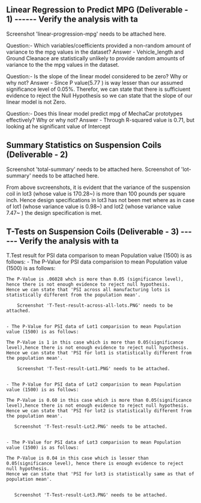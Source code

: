 ## Linear Regression to Predict MPG (Deliverable - 1) ------ Verify the analysis with ta

Screenshot 'linear-progression-mpg' needs to be attached here. 

Question:- Which variables/coefficients provided a non-random amount of variance to the mpg values in the dataset?
Answer - Vehicle_length and Ground Cleanace are statistically unlikely to provide random amounts of variance to the the mpg values in the dataset.


Question:- Is the slope of the linear model considered to be zero? Why or why not?
Answer - Since P value(5.77 ) is way lesser than our assumed significance level of 0.05%. Therefor, we can state that there is sufficiuent evidence to reject the Null Hypothesis so we can state that the slope of our linear model is not Zero.


Question:- Does this linear model predict mpg of MechaCar prototypes effectively? Why or why not?
Answer - Through R-squared value is 0.71, but looking at he significant value of Intercept


## Summary Statistics on Suspension Coils (Deliverable - 2)

Screenshot 'total-summary'  needs to be attached here.
Screenshot of 'lot-summary' needs to be attached here.

From above svcreenshots, it is evident that the variance of the suspension coil in lot3 (whose value is 170.28~) is more than 100 pounds per square inch. Hence design specifications in lot3 has not been met where as in case of lot1 (whose variance value is 0.98~) and lot2 (whose variance value 7.47~ ) the design specification is met.


## T-Tests on Suspension Coils (Deliverable - 3)  ------ Verify the analysis with ta

T.Test result for PSI data comparison to mean Population value (1500) is as follows:
	- The P-Value for PSI data comparision to mean Population value (1500) is as follows:
	
	The P-Value is .06028 whch is more than 0.05 (significance level), hence there is not enough evidence to reject null hypothesis. 
	Hence we can state that 'PSI across all manufacturing lots is statistically different from the population mean'.
	
		Screenshot 'T-Test-result-across-all-lots.PNG' needs to be attached.
	
	
	- The P-Value for PSI data of Lot1 comparision to mean Population value (1500) is as follows:
	   
	The P-Value is 1 in this case which is more than 0.05(significance level),hence there is not enough evidence to reject null hypothesis. 
    Hence we can state that 'PSI for lot1 is statistically different from the population mean'. 	
	
	    Screenshot 'T-Test-result-Lot1.PNG' needs to be attached.
	
	
	- The P-Value for PSI data of Lot2 comparision to mean Population value (1500) is as follows:
	   
	The P-Value is 0.60 in this case which is more than 0.05(significance level),hence there is not enough evidence to reject null hypothesis.
    Hence we can state that 'PSI for lot2 is statistically different from the population mean'. 	
	
	   Screenshot 'T-Test-result-Lot2.PNG' needs to be attached.  
	
	
	- The P-Value for PSI data of Lot3 comparision to mean Population value (1500) is as follows:
	
	The P-Value is 0.04 in this case which is lesser than 0.05(significance level), hence there is enough evidence to reject null hypothesis.
	Hence we can state that 'PSI for lot3 is statistically same as that of population mean'.
	
	
	   Screenshot 'T-Test-result-Lot3.PNG' needs to be attached.  	
	   
	   
	   